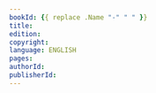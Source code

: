 ```yaml
---
bookId: {{ replace .Name "-" " " }}
title: 
edition: 
copyright:
language: ENGLISH
pages: 
authorId:
publisherId:
---
```


